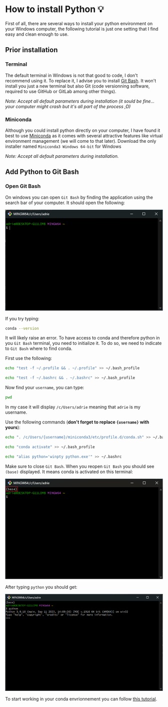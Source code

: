 # How to install Python :bulb:

<!-- easter egg caché
-->

First of all, there are several ways to install your python environment on your Windows computer, the following tutorial is just one setting that I find easy and clean enough to use.

## Prior installation

### Terminal

The default terminal in Windows is not that good to code, I don't recommend using it. To replace it, I advise you to install [Git Bash](https://gitforwindows.org/). It won't install you just a new terminal but also Git (code versionning software, required to use GitHub or GitLab among other things).

*Note: Accept all default parameters during installation (it sould be fine... your computer might crash but it's all part of the process ;D)*

### Miniconda

Although you could install python directly on your computer, I have found it best to use [Miniconda](https://docs.conda.io/projects/miniconda/en/latest/) as it comes with several attractive features like virtual environment management (we will come to that later). Download the only installer named `Miniconda3 Windows 64-bit` for Windows 

*Note: Accept all default parameters during installation.*

## Add Python to Git Bash

### Open Git Bash

On windows you can open `Git Bash` by finding the application using the search bar of your computer. It should open the following:

![Git Bash](./img/git_bash.png)

If you try typing:

```sh
conda --version
```

It will likely raise an error. To have access to conda and therefore python in you `Git Bash` terminal, you need to initialize it. To do so, we need to indicate to `Git Bash` where to find conda. 

First use the following:

```sh
echo "test -f ~/.profile && . ~/.profile" >> ~/.bash_profile
```

```sh
echo "test -f ~/.bashrc && . ~/.bashrc" >> ~/.bash_profile
```

Now find your `username`, you can type:

```sh
pwd
```

In my case it will display `/c/Users/adrie` meaning that `adrie` is my username.


Use the following commands (**don't forget to replace `{username}` with yours**):

```sh
echo ". /c/Users/{username}/miniconda3/etc/profile.d/conda.sh" >> ~/.bash_profile
```

```sh
echo "conda activate" >> ~/.bash_profile
```

```sh
echo "alias python='winpty python.exe'" >> ~/.bashrc
```

Make sure to close `Git Bash`. When you reopen `Git Bash` you should see `(base)` displayed. It means conda is activated on this terminal:

![Git Bash](./img/git_bash_w_conda.png)

After typing `python` you should get:

![Git Bash](./img/git_bash_w_python.png)


To start working in your conda envrionnement you can follow [this tutorial](./Create_an_environnement.md).
